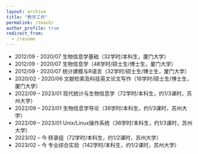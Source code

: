 ```yaml
---
layout: archive
title: "教学工作"
permalink: /teach/
author_profile: true
redirect_from:
  - /resume
---
```



- 2012/09 - 2020/07  生物信息学基础（32学时/本科生，厦门大学）
- 2012/09 - 2020/07  生物信息学（48学时/硕士生/博士生，厦门大学）
- 2012/09 - 2020/07  统计建模与R语言（32学时/硕士生/博士生，厦门大学）
- 2020/02 - 2020/06  文献检索及科技英文论文写作（16学时/硕士生/博士生，厦门大学）
- 2022/09 – 2023/01      现代统计与生物信息学（72学时/本科生，约1/3课时，苏州大学）
- 2022/09 – 2023/01      生物信息学导论（36学时/本科生，约1/3课时，苏州大学）
- 2022/09 – 2023/01      Unix/Linux操作系统（36学时/本科生，约1/3课时，苏州大学）
- 2023/02 – 今      转录组（72学时/本科生，约1/2课时，苏州大学）
- 2023/02 – 今      专业综合实验（142学时/本科生，约1/2课时，苏州大学）
